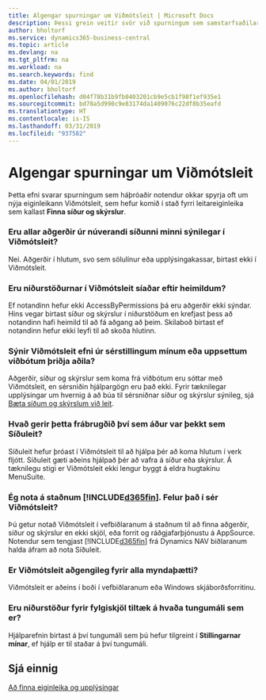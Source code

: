 ```yaml
---
title: Algengar spurningar um Viðmótsleit | Microsoft Docs
description: Þessi grein veitir svör við spurningum sem samstarfsaðilar og viðskiptamenn spyrja oft um Viðmótsleit.
author: bholtorf
ms.service: dynamics365-business-central
ms.topic: article
ms.devlang: na
ms.tgt_pltfrm: na
ms.workload: na
ms.search.keywords: find
ms.date: 04/01/2019
ms.author: bholtorf
ms.openlocfilehash: d04f78b31b9fb0403201cb9e5cb1f98f1ef935e1
ms.sourcegitcommit: bd78a5d990c9e83174da1409076c22df8b35eafd
ms.translationtype: HT
ms.contentlocale: is-IS
ms.lasthandoff: 03/31/2019
ms.locfileid: "937582"
---
```

# <a name="tell-me-faq"></a>Algengar spurningar um Viðmótsleit
Þetta efni svarar spurningum sem háþróaðir notendur okkar spyrja oft um nýja eiginleikann Viðmótsleit, sem hefur komið í stað fyrri leitareiginleika sem kallast **Finna síður og skýrslur**.

### <a name="are-all-actions-from-my-current-page-discoverable-in-tell-me"></a>Eru allar aðgerðir úr núverandi síðunni minni sýnilegar í Viðmótsleit?
Nei. Aðgerðir í hlutum, svo sem sölulínur eða upplýsingakassar, birtast ekki í Viðmótsleit.

### <a name="are-the-results-in-tell-me-filtered-by-permissions"></a>Eru niðurstöðurnar í Viðmótsleit síaðar eftir heimildum?
Ef notandinn hefur ekki AccessByPermissions þá eru aðgerðir ekki sýndar. Hins vegar birtast síður og skýrslur í niðurstöðum en krefjast þess að notandinn hafi heimild til að fá aðgang að þeim. Skilaboð birtast ef notandinn hefur ekki leyfi til að skoða hlutinn.

### <a name="does-tell-me-display-content-from-my-customizations-or-installed-third-party-extensions"></a>Sýnir Viðmótsleit efni úr sérstillingum mínum eða uppsettum viðbótum þriðja aðila?
Aðgerðir, síður og skýrslur sem koma frá viðbótum eru sóttar með Viðmótsleit, en sérsniðin hjálpargögn eru það ekki. Fyrir tæknilegar upplýsingar um hvernig á að búa til sérsniðnar síður og skýrslur sýnileg, sjá [Bæta síðum og skýrslum við leit](/dynamics365/business-central/dev-itpro/developer/devenv-al-menusuite-functionality).

### <a name="what-makes-this-different-from-what-was-previously-known-as-page-search"></a>Hvað gerir þetta frábrugðið því sem áður var þekkt sem Síðuleit?
Síðuleit hefur þróast í Viðmótsleit til að hjálpa þér að koma hlutum í verk fljótt. Síðuleit gæti aðeins hjálpað þér að vafra á síður eða skýrslur. Á tæknilegu stigi er Viðmótsleit ekki lengur byggt á eldra hugtakinu MenuSuite.

### <a name="i-use-on-premises-included365finincludesd365finmdmd-does-that-include-tell-me"></a>Ég nota á staðnum [!INCLUDE[d365fin](includes/d365fin_md.md)]. Felur það í sér Viðmótsleit?
Þú getur notað Viðmótsleit í vefbiðlaranum á staðnum til að finna aðgerðir, síður og skýrslur en ekki skjöl, eða forrit og ráðgjafarþjónustu á AppSource. Notendur sem tengjast [!INCLUDE[d365fin](includes/d365fin_md.md)] frá Dynamics NAV biðlaranum halda áfram að nota Síðuleit.

### <a name="is-tell-me-available-for-all-form-factors"></a>Er Viðmótsleit aðgengileg fyrir alla myndaþætti?
Viðmótsleit er aðeins í boði í vefbiðlaranum eða Windows skjáborðsforritinu.

### <a name="are-the-documentation-results-available-in-any-language"></a>Eru niðurstöður fyrir fylgiskjöl tiltæk á hvaða tungumáli sem er?
Hjálparefnin birtast á því tungumáli sem þú hefur tilgreint í **Stillingarnar mínar**, ef hjálp er til staðar á því tungumáli.

## <a name="see-also"></a>Sjá einnig  
[Að finna eiginleika og upplýsingar](ui-search.md)
